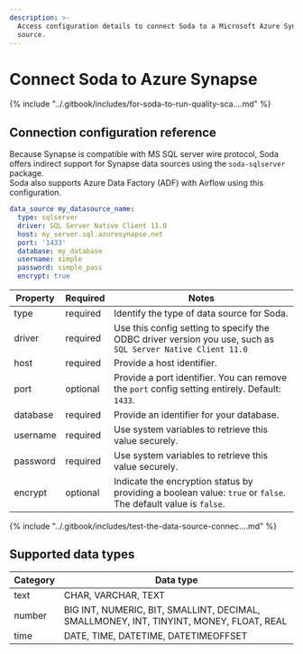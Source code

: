 ```yaml
---
description: >-
  Access configuration details to connect Soda to a Microsoft Azure Synapse data
  source.
---
```


# Connect Soda to Azure Synapse

{% include "../.gitbook/includes/for-soda-to-run-quality-sca....md" %}

## Connection configuration reference

Because Synapse is compatible with MS SQL server wire protocol, Soda offers indirect support for Synapse data sources using the `soda-sqlserver` package.\
Soda also supports Azure Data Factory (ADF) with Airflow using this configuration.

```yaml
data_source my_datasource_name:
  type: sqlserver
  driver: SQL Server Native Client 11.0
  host: my_server.sql.azuresynapse.net
  port: '1433'
  database: my_database
  username: simple
  password: simple_pass
  encrypt: true
```

| Property | Required | Notes                                                                                                         |
| -------- | -------- | ------------------------------------------------------------------------------------------------------------- |
| type     | required | Identify the type of data source for Soda.                                                                    |
| driver   | required | Use this config setting to specify the ODBC driver version you use, such as `SQL Server Native Client 11.0`   |
| host     | required | Provide a host identifier.                                                                                    |
| port     | optional | Provide a port identifier. You can remove the `port` config setting entirely. Default: `1433`.                |
| database | required | Provide an identifier for your database.                                                                      |
| username | required | Use system variables to retrieve this value securely.                                                         |
| password | required | Use system variables to retrieve this value securely.                                                         |
| encrypt  | optional | Indicate the encryption status by providing a boolean value: `true` or `false`. The default value is `false`. |

{% include "../.gitbook/includes/test-the-data-source-connec....md" %}

## Supported data types

| Category | Data type                                                                              |
| -------- | -------------------------------------------------------------------------------------- |
| text     | CHAR, VARCHAR, TEXT                                                                    |
| number   | BIG INT, NUMERIC, BIT, SMALLINT, DECIMAL, SMALLMONEY, INT, TINYINT, MONEY, FLOAT, REAL |
| time     | DATE, TIME, DATETIME, DATETIMEOFFSET                                                   |
